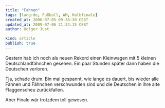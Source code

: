 ```yaml
---
title: "Fahnen"
tags: [lang:de, Fußball, WM, Halbfinale]
created_at: 2006-07-05 09:38:30 CEST
updated_at: 2009-07-06 21:24:15 CEST
author: Holger Just

kind: article
publish: true
---
```


Gestern hab ich noch als neuen Rekord einen Kleinwagen mit 5 kleinen Deutschlandfähnchen gesehen. Ein paar Stunden später dann haben die Deutschen verloren.

Tja, schade drum. Bin mal gespannt, wie lange es dauert, bis wieder alle Fahnen und Fähnchen verschwunden sind und die Deutschen in ihre alte Flaggenscheu zurückfallen.

Aber Finale wär trotzdem toll gewesen.